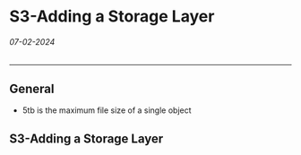 # S3-Adding a Storage Layer
###### 07-02-2024
---
## General
- 5tb is the maximum file size of a single object
## S3-Adding a Storage Layer